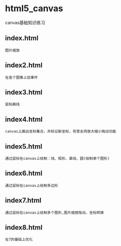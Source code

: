 # html5_canvas
canvas基础知识练习
## index.html
    图片缩放
## index2.html
    在各个图像上加事件
## index3.html
    鼠标画线
## index4.html
    canvas上画出坐标集合，并标记新坐标，背景支持放大缩小拖动功能
## index5.html
    通过鼠标在canvas上绘制：线、矩形、直线、圆(绘制单个图形)
## index6.html
    通过鼠标在canvas上绘制多边形
## index7.html
    通过鼠标在canvas上绘制多个图形,图片缩放拖动，坐标转换
## index8.html
    在7的基础上优化
